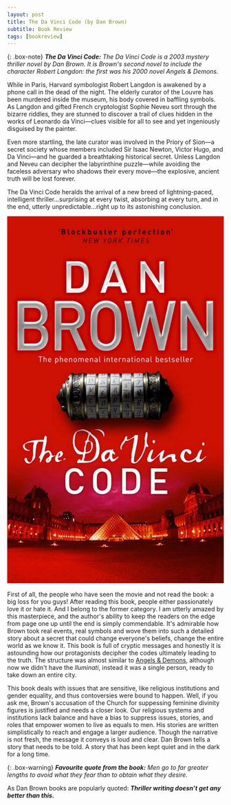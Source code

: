 ```yaml
---
layout: post
title: The Da Vinci Code (by Dan Brown)
subtitle: Book Review 
tags: [bookreview]
---
```


{: .box-note}
***The Da Vinci Code:*** *The Da Vinci Code is a 2003 mystery thriller novel by Dan Brown. It is Brown's second novel to include the character Robert Langdon: the first was his 2000 novel Angels & Demons.*

While in Paris, Harvard symbologist Robert Langdon is awakened by a phone call in the dead of the night. The elderly curator of the Louvre has been murdered inside the museum, his body covered in baffling symbols. As Langdon and gifted French cryptologist Sophie Neveu sort through the bizarre riddles, they are stunned to discover a trail of clues hidden in the works of Leonardo da Vinci—clues visible for all to see and yet ingeniously disguised by the painter.

Even more startling, the late curator was involved in the Priory of Sion—a secret society whose members included Sir Isaac Newton, Victor Hugo, and Da Vinci—and he guarded a breathtaking historical secret. Unless Langdon and Neveu can decipher the labyrinthine puzzle—while avoiding the faceless adversary who shadows their every move—the explosive, ancient truth will be lost forever.

The Da Vinci Code heralds the arrival of a new breed of lightning-paced, intelligent thriller…surprising at every twist, absorbing at every turn, and in the end, utterly unpredictable…right up to its astonishing conclusion.

<img src="/books/images/DaVinci.png" alt="The Da Vinci Code"/>
 
First of all, the people who have seen the movie and not read the book: a big loss for you guys! After reading this book, people either passionately love it or hate it. And I belong to the former category. I am utterly amazed by this masterpiece, and the author's ability to keep the readers on the edge from page one up until the end is simply commendable. It's admirable how Brown took real events, real symbols and wove them into such a detailed story about a secret that could change everyone's beliefs, change the entire world as we know it. This book is full of cryptic messages and honestly it is astounding how our protagonists decipher the codes ultimately leading to the truth. The structure was almost similar to <a href="https://www.inchoate.me/2020-06-03-angels-and-demons-book-review/">Angels & Demons</a>, although now we didn't have the *lluminati*, instead it was a single person, ready to take down an entire city.

This book deals with issues that are sensitive, like religious institutions and gender equality, and thus contoversies were bound to happen. Well, if you ask me, Brown's accusation of the Church for suppessing feminine divinity figures is justified and needs a closer look. Our religious systems and institutions lack balance and have a bias to suppress issues, stories, and roles that empower women to live as equals to men. His stories are written simplistically to reach and engage a larger audience. Though the narrative is not fresh, the message it conveys is loud and clear. Dan Brown tells a story that needs to be told. A story that has been kept quiet and in the dark for a long time.

{: .box-warning}
***Favourite quote from the book:*** *Men go to far greater lengths to avoid what they fear than to obtain what they desire.*

As Dan Brown books are popularly quoted: ***Thriller writing doesn’t get any better than this.***
